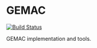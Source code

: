 # GEMAC

[![Build Status](https://travis-ci.org/ravijain056/GEMAC.svg?branch=master)](https://travis-ci.org/ravijain056/GEMAC)

GEMAC implementation and tools.
